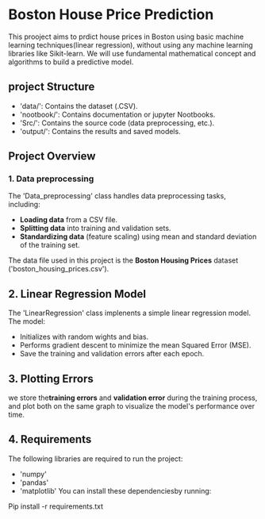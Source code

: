 # Boston House Price Prediction

This prooject aims to prdict house prices in Boston using basic machine learning techniques(linear regression), without using any machine learning libraries like Sikit-learn. We will use fundamental mathematical concept and algorithms to build a predictive model.

## project Structure
- 'data/': Contains the dataset (.CSV).
- 'nootbook/': Contains documentation or jupyter Nootbooks.
- 'Src/': Contains the source code (data preprocessing, etc.).
- 'output/': Contains the results and saved models.

## Project Overview
### 1. Data preprocessing
The 'Data_preprocessing' class handles data preprocessing tasks, including:
- **Loading data** from a CSV file.
- **Splitting data** into training and validation sets.
- **Standardizing data** (feature scaling) using mean and standard deviation of the training set.

The data file used in this project is the **Boston Housing Prices** dataset ('boston_housing_prices.csv').

## 2. Linear Regression Model
The 'LinearRegression' class implenents a simple linear regression model. The model:
- Initializes with random wights and bias.
- Performs gradient descent to minimize the mean Squared Error (MSE).
- Save the training and validation errors after each epoch.

## 3. Plotting Errors
we store the**training errors** and **validation error** during the training process, and plot both on the same graph to visualize the model's performance over time.

## 4. Requirements
The following libraries are required to run the project:
- 'numpy'
- 'pandas'
- 'matplotlib'
You can install these dependenciesby running:

Pip install -r requirements.txt

